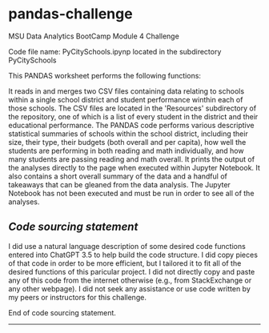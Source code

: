 # pandas-challenge
MSU Data Analytics BootCamp Module 4 Challenge

Code file name: PyCitySchools.ipynp located in the subdirectory PyCitySchools 

This PANDAS worksheet performs the following functions:

It reads in and merges two CSV files containing data relating to schools within a single school district and student performance winthin each of those schools. The CSV files are located in the 'Resources' subdirectory of the repository, one of which is a list of every student in the district and their educational performance. The PANDAS code performs various descriptive statistical summaries of schools within the school district, including their size, their type, their budgets (both overall and per capita), how well the students are performing in both reading and math individually, and how many students are passing reading and math overall. It prints the output of the analyses directly to the page when executed within Jupyter Notebook. It also contains a short overall summary of the data and a handful of takeaways that can be gleaned from the data analysis. The Jupyter Notebook has not been executed and must be run in order to see all of the analyses.

*Code sourcing statement*
-----------------------

I did use a natural language description of some desired code functions entered into ChatGPT 3.5 to help build the code structure. I did copy pieces of that code in order to be more efficient, but I tailored it to fit all of the desired functions of this paricular project. I did not directly copy and paste any of this code from the internet otherwise (e.g., from StackExchange or any other webpage). I did not seek any assistance or use code written by my peers or instructors for this challenge.

End of code sourcing statement.

 ----------------------

